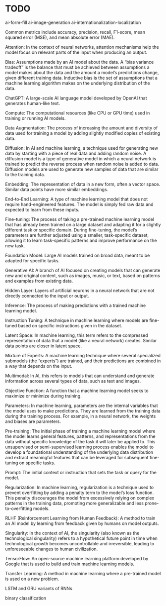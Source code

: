 # TODO

ai-form-fill
ai-image-generation
ai-internationalization-localization

Common metrics include accuracy, precision, recall, F1-score, mean squared error (MSE), and mean absolute error (MAE).

Attention: In the context of neural networks, attention mechanisms help the model focus on relevant parts of the input when producing an output.

Bias: Assumptions made by an AI model about the data. A “bias variance tradeoff” is the balance that must be achieved between assumptions a model makes about the data and the amount a model’s predictions change, given different training data. Inductive bias is the set of assumptions that a machine learning algorithm makes on the underlying distribution of the data.

ChatGPT: A large-scale AI language model developed by OpenAI that generates human-like text.

Compute: The computational resources (like CPU or GPU time) used in training or running AI models.

Data Augmentation: The process of increasing the amount and diversity of data used for training a model by adding slightly modified copies of existing data.

Diffusion: In AI and machine learning, a technique used for generating new data by starting with a piece of real data and adding random noise. A diffusion model is a type of generative model in which a neural network is trained to predict the reverse process when random noise is added to data. Diffusion models are used to generate new samples of data that are similar to the training data.

Embedding: The representation of data in a new form, often a vector space. Similar data points have more similar embeddings.

End-to-End Learning: A type of machine learning model that does not require hand-engineered features. The model is simply fed raw data and expected to learn from these inputs.

Fine-tuning: The process of taking a pre-trained machine learning model that has already been trained on a large dataset and adapting it for a slightly different task or specific domain. During fine-tuning, the model’s parameters are further adjusted using a smaller, task-specific dataset, allowing it to learn task-specific patterns and improve performance on the new task.

Foundation Model: Large AI models trained on broad data, meant to be adapted for specific tasks.

Generative AI: A branch of AI focused on creating models that can generate new and original content, such as images, music, or text, based on patterns and examples from existing data.
  
Hidden Layer: Layers of artificial neurons in a neural network that are not directly connected to the input or output.

Inference: The process of making predictions with a trained machine learning model.

Instruction Tuning: A technique in machine learning where models are fine-tuned based on specific instructions given in the dataset.

Latent Space: In machine learning, this term refers to the compressed representation of data that a model (like a neural network) creates. Similar data points are closer in latent space.

Mixture of Experts: A machine learning technique where several specialized submodels (the “experts”) are trained, and their predictions are combined in a way that depends on the input.

Multimodal: In AI, this refers to models that can understand and generate information across several types of data, such as text and images.
 
Objective Function: A function that a machine learning model seeks to maximize or minimize during training.

Parameters: In machine learning, parameters are the internal variables that the model uses to make predictions. They are learned from the training data during the training process. For example, in a neural network, the weights and biases are parameters.

Pre-training: The initial phase of training a machine learning model where the model learns general features, patterns, and representations from the data without specific knowledge of the task it will later be applied to. This unsupervised or semi-supervised learning process enables the model to develop a foundational understanding of the underlying data distribution and extract meaningful features that can be leveraged for subsequent fine-tuning on specific tasks.

Prompt: The initial context or instruction that sets the task or query for the model.

Regularization: In machine learning, regularization is a technique used to prevent overfitting by adding a penalty term to the model’s loss function. This penalty discourages the model from excessively relying on complex patterns in the training data, promoting more generalizable and less prone-to-overfitting models.

RLHF (Reinforcement Learning from Human Feedback): A method to train an AI model by learning from feedback given by humans on model outputs.
 
Singularity: In the context of AI, the singularity (also known as the technological singularity) refers to a hypothetical future point in time when technological growth becomes uncontrollable and irreversible, leading to unforeseeable changes to human civilization.

TensorFlow: An open-source machine learning platform developed by Google that is  used to build and train machine learning models.

Transfer Learning: A method in machine learning where a pre-trained model is used on a new problem.

LSTM and GRU variants of RNNs

binary classification

